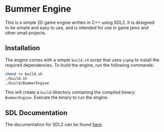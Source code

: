 # Bummer Engine

This is a simple 2D game engine written in C++ using SDL2. It is designed to be simple and easy to use, and is intended for use in game jams and other small projects.

## Installation
The engine comes with a simple `build.sh` script that uses `vcpkg` to install the required dependencies. To build the engine, run the following commands:

```bash
chmod +x build.sh
./build.sh
./build/BummerEngine
```
This will create a `build` directory containing the compiled binary: `BummerEngine`.
Execute the binary to run the engine.

## SDL Documentation

The documentation for SDL2 can be found [here](https://wiki.libsdl.org/SDL2/FrontPage).